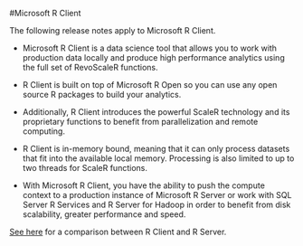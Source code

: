 #Microsoft R Client

The following release notes apply to Microsoft R Client.

+ Microsoft R Client is a data science tool that allows you to work with production data locally and produce  high performance analytics using the full set of RevoScaleR functions.  

+ R Client is built on top of Microsoft R Open so you can use any open source R packages to build your analytics. 

+ Additionally, R Client introduces the powerful ScaleR technology and its proprietary functions to benefit from parallelization and remote computing. 

+ R Client is in-memory bound, meaning that it can only process datasets that fit into the available local memory. Processing is also limited to up to two threads for ScaleR functions.

+ With Microsoft R Client, you have the ability to push the compute context to a production instance of Microsoft R Server or work with SQL Server R Services and R Server for Hadoop in order to benefit from disk scalability, greater performance and speed. 

[See here](../index.md#compare-prods) for a comparison between R Client and R Server. 
